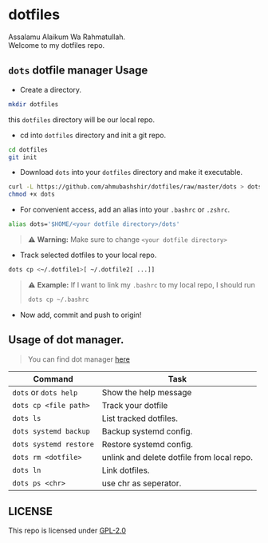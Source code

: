# dotfiles

Assalamu Alaikum Wa Rahmatullah. <br />
Welcome to my dotfiles repo.

## `dots` dotfile manager Usage

- Create a directory.
```sh
mkdir dotfiles
```
this `dotfiles` directory will be our local repo.

- cd into `dotfiles` directory and init a git repo.
```sh
cd dotfiles
git init
```

- Download `dots` into your `dotfiles` directory and make it executable.
```sh
curl -L https://github.com/ahmubashshir/dotfiles/raw/master/dots > dots
chmod +x dots
```

- For convenient access, add an alias into your `.bashrc` or `.zshrc`.
```sh
alias dots='$HOME/<your dotfile directory>/dots'
```

> :warning: **Warning:** Make sure to change `<your dotfile directory>`


- Track selected dotfiles to your local repo.
```sh
dots cp <~/.dotfile1>[ ~/.dotfile2[ ...]]
```

> :warning: **Example:** If I want to link my `.bashrc` to my local repo, I should run
> ```sh
> dots cp ~/.bashrc
> ```

- Now add, commit and push to origin!

## Usage of dot manager.

> You can find dot manager [here](./raw/master/dots)

| Command | Task |
| --- | --- |
| `dots` or `dots help` | Show the help message |
| `dots cp <file path>` | Track your dotfile |
| `dots ls` | List tracked dotfiles. |
| `dots systemd backup` | Backup systemd config. |
| `dots systemd restore` | Restore systemd config. |
| `dots rm <dotfile>` | unlink and delete dotfile from local repo. |
| `dots ln` | Link dotfiles. |
| `dots ps <chr>`| use chr as seperator. |


## LICENSE

This repo is licensed under [GPL-2.0](./LICENSE)
